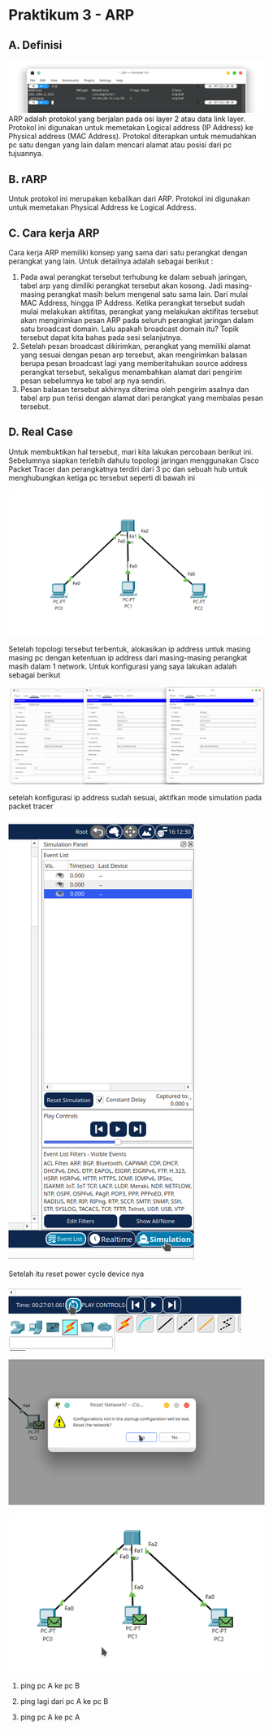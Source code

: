 # Praktikum 3 - ARP
## A. Definisi
![arp](asset/3.arp.png "ARP")
ARP adalah protokol yang berjalan pada osi layer 2 atau data link layer. Protokol ini digunakan untuk memetakan Logical address (IP Address) ke Physical address (MAC Address). Protokol diterapkan untuk memudahkan pc satu dengan yang lain dalam mencari alamat atau posisi dari pc tujuannya.

## B. rARP
Untuk protokol ini merupakan kebalikan dari ARP. Protokol ini digunakan untuk memetakan Physical Address ke Logical Address.

## C. Cara kerja ARP
Cara kerja ARP memiliki konsep yang sama dari satu perangkat dengan perangkat yang lain. Untuk detailnya adalah sebagai berikut : 
1. Pada awal perangkat tersebut terhubung ke dalam sebuah jaringan, tabel arp yang dimiliki perangkat tersebut akan kosong. Jadi masing-masing perangkat masih belum mengenal satu sama lain. Dari mulai MAC Address, hingga IP Address. Ketika perangkat tersebut sudah mulai melakukan aktifitas, perangkat yang melakukan aktifitas tersebut akan mengirimkan pesan ARP pada seluruh perangkat jaringan dalam satu broadcast domain. Lalu apakah broadcast domain itu? Topik tersebut dapat kita bahas pada sesi selanjutnya.
2. Setelah pesan broadcast dikirimkan, perangkat yang memiliki alamat yang sesuai dengan pesan arp tersebut, akan mengirimkan balasan berupa pesan broadcast lagi yang memberitahukan source address perangkat tersebut, sekaligus menambahkan alamat dari pengirim pesan sebelumnya ke tabel arp nya sendiri.
3. Pesan balasan tersebut akhirnya diterima oleh pengirim asalnya dan tabel arp pun terisi dengan alamat dari perangkat yang membalas pesan tersebut.

## D. Real Case
Untuk membuktikan hal tersebut, mari kita lakukan percobaan berikut ini. Sebelumnya siapkan terlebih dahulu topologi jaringan menggunakan Cisco Packet Tracer dan perangkatnya terdiri dari 3 pc dan sebuah hub untuk menghubungkan ketiga pc tersebut seperti di bawah ini

![Topologi percobaan](asset/topologi.png)

Setelah topologi tersebut terbentuk, alokasikan ip address untuk masing masing pc dengan ketentuan ip address dari masing-masing perangkat masih dalam 1 network. Untuk konfigurasi yang saya lakukan adalah sebagai berikut

![ip configuration](asset/ip%20configuration.png)

setelah konfigurasi ip address sudah sesuai, aktifkan mode simulation pada packet tracer

![simulation mode](asset/simulation.png)

Setelah itu reset power cycle device nya

![powercycle](asset/power%20cycle1.png)

![reset power cycle](asset/powercycle2.png)

![hasil power cycle](asset/hasilpowercycle.png)


1. ping pc A ke pc B

2. ping lagi dari pc A ke pc B
3. ping pc A ke pc A